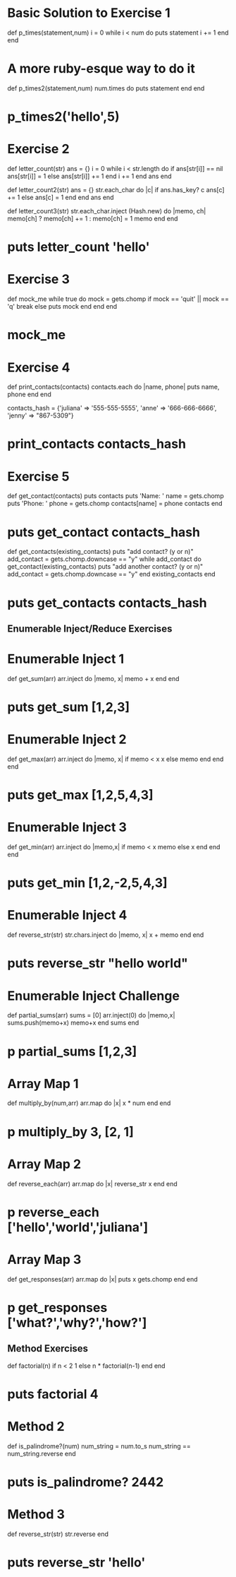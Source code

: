 # Basic Solution to Exercise 1
def p_times(statement,num)
  i = 0
  while i < num do
    puts statement
    i += 1
  end
end

# A more ruby-esque way to do it
def p_times2(statement,num)
  num.times do
    puts statement
  end
end

# p_times2('hello',5)

# Exercise 2
def letter_count(str)
  ans = {}
  i = 0
  while i < str.length do
    if ans[str[i]] == nil
      ans[str[i]] = 1
    else
      ans[str[i]] += 1
    end
    i += 1
  end
  ans
end

def letter_count2(str)
  ans = {}
  str.each_char do |c|
    if ans.has_key? c
      ans[c] += 1
    else
      ans[c] = 1
    end
  end
  ans
end

def letter_count3(str)
  str.each_char.inject (Hash.new) do |memo, ch|
    memo[ch] ? memo[ch] += 1 : memo[ch] = 1
    memo
  end
end

# puts letter_count 'hello'

# Exercise 3

def mock_me
  while true do
    mock = gets.chomp
    if mock == 'quit' || mock == 'q'
      break
    else
      puts mock
    end
  end
end

# mock_me

# Exercise 4
def print_contacts(contacts)
  contacts.each do |name, phone|
    puts name, phone
  end
end

contacts_hash = {'juliana' => '555-555-5555', 'anne' => '666-666-6666', 'jenny' => "867-5309"}
# print_contacts contacts_hash

# Exercise 5
def get_contact(contacts)
  puts contacts
  puts 'Name: '
  name = gets.chomp
  puts 'Phone: '
  phone = gets.chomp
  contacts[name] = phone
  contacts
end

# puts get_contact contacts_hash

def get_contacts(existing_contacts)
  puts "add contact? (y or n)"
  add_contact = gets.chomp.downcase == "y"
  while add_contact do
    get_contact(existing_contacts)
    puts "add another contact? (y or n)"
    add_contact = gets.chomp.downcase == "y"
  end
  existing_contacts
end

# puts get_contacts contacts_hash



## Enumerable Inject/Reduce Exercises
# Enumerable Inject 1
def get_sum(arr)
  arr.inject do |memo, x|
    memo + x
  end
end

# puts get_sum [1,2,3]

# Enumerable Inject 2
def get_max(arr)
  arr.inject do |memo, x|
    if memo < x
      x
    else
      memo
    end
  end
end

# puts get_max [1,2,5,4,3]

# Enumerable Inject 3
def get_min(arr)
  arr.inject do |memo,x|
    if memo < x
      memo
    else
      x
    end
  end
end

# puts get_min [1,2,-2,5,4,3]

# Enumerable Inject 4
def reverse_str(str)
  str.chars.inject do |memo, x|
    x + memo
  end
end

# puts reverse_str "hello world"

# Enumerable Inject Challenge
def partial_sums(arr)
  sums = [0]
  arr.inject(0) do |memo,x|
    sums.push(memo+x)
    memo+x
  end
 sums
end

# p partial_sums [1,2,3]



# Array Map 1
def multiply_by(num,arr)
  arr.map do |x|
    x * num
  end
end

# p multiply_by 3, [2, 1]

# Array Map 2
def reverse_each(arr)
  arr.map do |x|
    reverse_str x
  end
end

# p reverse_each ['hello','world','juliana']

# Array Map 3
def get_responses(arr)
  arr.map do |x|
    puts x
    gets.chomp
  end
end

# p get_responses ['what?','why?','how?']


## Method Exercises
def factorial(n)
  if n < 2
    1
  else
    n * factorial(n-1)
  end
end

# puts factorial 4

# Method 2
def is_palindrome?(num)
  num_string = num.to_s
  num_string == num_string.reverse
end

# puts is_palindrome? 2442

# Method 3
def reverse_str(str)
  str.reverse
end

# puts reverse_str 'hello'
